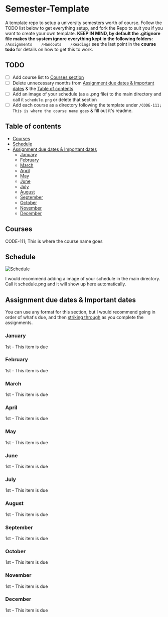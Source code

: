 # Semester-Template
A template repo to setup a university semesters worth of course. Follow the TODO list below to get everything setup, and fork the Repo to suit you if you want to create your own template. **KEEP IN MIND, by default the .gitignore file makes the system ignore everything kept in the following folders:** ```
/Assignments    /Handouts    /Readings``` see the last point in the **course todo** for details on how to get this to work.


## TODO
- [ ] Add course list to [Courses section](#courses)
- [ ] Delete unnecessary months from [Assignment due dates & Important dates](#assignment-due-dates--important-dates) & the [Table of contents](#table-of-contents)
- [ ] Add an image of your schedule (as a .png file) to the main directory and call it ```schedule.png``` or delete that section
- [ ] Add each course as a directory following the template under ```/CODE-111; This is where the course name goes``` & fill out it's readme.

## Table of contents

- [Courses](#courses)
- [Schedule](#schedule)
- [Assignment due dates & Important dates](#assignment-due-dates--important-dates)
    - [January](#january)
    - [February](#february)
    - [March](#march)
    - [April](#april)
    - [May](#may)
    - [June](#june)
    - [July](#july)
    - [August](#august)
    - [September](#september)
    - [October](#october)
    - [November](#november)
    - [December](#december)

## Courses

CODE-111; This is where the course name goes

## Schedule

![Schedule](./schedule.png)

I would recommend adding a image of your schedule in the main directory. Call it schedule.png and it will show up here automatically.

## Assignment due dates & Important dates

You can use any format for this section, but I would recommend going in order of what's due, and then [striking through](https://saijogeorge.com/strikethrough-text-generator/) as you complete the assignments.

### January

1st - This item is due

### February

1st - This item is due

### March

1st - This item is due

### April

1st - This item is due

### May

1st - This item is due

### June

1st - This item is due

### July

1st - This item is due

### August

1st - This item is due

### September

1st - This item is due

### October

1st - This item is due

### November

1st - This item is due

### December

1st - This item is due